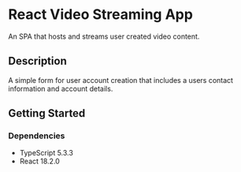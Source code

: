 # React Video Streaming App

An SPA that hosts and streams user created video content.

## Description

A simple form for user account creation that includes a users contact information and account details.

## Getting Started

### Dependencies

- TypeScript 5.3.3
- React 18.2.0
